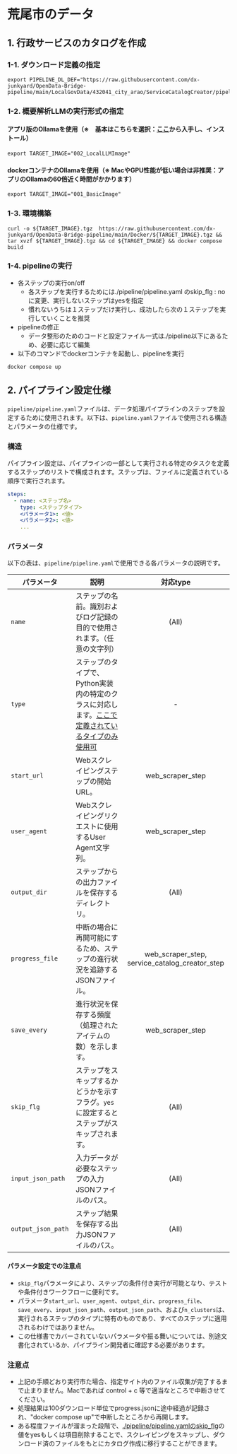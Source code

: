 # 荒尾市のデータ

## 1. 行政サービスのカタログを作成
### 1-1. ダウンロード定義の指定
```
export PIPELINE_DL_DEF="https://raw.githubusercontent.com/dx-junkyard/OpenData-Bridge-pipeline/main/LocalGovData/432041_city_arao/ServiceCatalogCreator/pipeline_download.json"
```

### 1-2. 概要解析LLMの実行形式の指定
#### アプリ版のOllamaを使用（※　基本はこちらを選択：[ここ](https://ollama.com/)から入手し、インストール）
```
export TARGET_IMAGE="002_LocalLLMImage"
```
#### dockerコンテナのOllamaを使用（※ MacやGPU性能が低い場合は非推奨：アプリのOllamaの60倍近く時間がかかります）
```
export TARGET_IMAGE="001_BasicImage"
```

### 1-3. 環境構築
```
curl -o ${TARGET_IMAGE}.tgz  https://raw.githubusercontent.com/dx-junkyard/OpenData-Bridge-pipeline/main/Docker/${TARGET_IMAGE}.tgz && tar xvzf ${TARGET_IMAGE}.tgz && cd ${TARGET_IMAGE} && docker compose build
```

### 1-4. pipelineの実行
- 各ステップの実行on/off
  - 各ステップを実行するためには./pipeline/pipeline.yaml のskip_flg : no に変更、実行しないステップはyesを指定
  - 慣れないうちは１ステップだけ実行し、成功したら次の１ステップを実行していくことを推奨
- pipelineの修正
  - データ整形のためのコードと設定ファイル一式は./pipeline以下にあるため、必要に応じて編集
- 以下のコマンドでdockerコンテナを起動し、pipelineを実行
```
docker compose up
```

## 2. パイプライン設定仕様

`pipeline/pipeline.yaml`ファイルは、データ処理パイプラインのステップを設定するために使用されます。以下は、`pipeline.yaml`ファイルで使用される構造とパラメータの仕様です。

### 構造

パイプライン設定は、パイプラインの一部として実行される特定のタスクを定義するステップのリストで構成されます。ステップは、ファイルに定義されている順序で実行されます。

```yaml
steps:
  - name: <ステップ名>
    type: <ステップタイプ>
    <パラメータ1>: <値>
    <パラメータ2>: <値>
    ...
```

### パラメータ

以下の表は、`pipeline/pipeline.yaml`で使用できる各パラメータの説明です。

| パラメータ           | 説明                                                                                        | 対応type  |
|-------------------|-------------------------------------------------------------------------------------------|:----:|
| `name`            | ステップの名前。識別およびログ記録の目的で使用されます。（任意の文字列）                          | (All)  |
| `type`            | ステップのタイプで、Python実装内の特定のクラスに対応します。[ここで定義されているタイプのみ使用可](https://github.com/dx-junkyard/OpenData-Bridge-pipeline/blob/main/app/pipeline/pipeline_framework.py#L16-L24)             | -  |
| `start_url`       | Webスクレイピングステップの開始URL。                                                       | web_scraper_step |
| `user_agent`      | Webスクレイピングリクエストに使用するUser Agent文字列。                                      | web_scraper_step |
| `output_dir`      | ステップからの出力ファイルを保存するディレクトリ。                                            | (All) |
| `progress_file`   | 中断の場合に再開可能にするため、ステップの進行状況を追跡するJSONファイル。                               | web_scraper_step, service_catalog_creator_step |
| `save_every`      | 進行状況を保存する頻度（処理されたアイテムの数）を示します。                                      | web_scraper_step |
| `skip_flg`        | ステップをスキップするかどうかを示すフラグ。`yes`に設定するとステップがスキップされます。              | (All) |
| `input_json_path` | 入力データが必要なステップの入力JSONファイルのパス。                                         | (All) |
| `output_json_path`| ステップ結果を保存する出力JSONファイルのパス。                                               | (All) |


#### パラメータ設定での注意点

- `skip_flg`パラメータにより、ステップの条件付き実行が可能となり、テストや条件付きワークフローに便利です。
- パラメータ`start_url`、`user_agent`、`output_dir`、`progress_file`、`save_every`、`input_json_path`、`output_json_path`、および`n_clusters`は、実行されるステップのタイプに特有のものであり、すべてのステップに適用されるわけではありません。
- この仕様書でカバーされていないパラメータや振る舞いについては、別途文書化されているか、パイプライン開発者に確認する必要があります。



### 注意点
- 上記の手順どおり実行市た場合、指定サイト内のファイル収集が完了するまで止まりません。Macであれば control + c 等で適当なところで中断させてください。
- 処理結果は100ダウンロード単位でprogress.jsonに途中経過が記録され、"docker compose up"で中断したところから再開します。
- ある程度ファイルが溜まった段階で、[./pipeline/pipeline.yamlのskip_flg](https://github.com/dx-junkyard/OpenData-Bridge-pipeline/blob/ura/LocalGovData/432041_city_arao/ServiceCatalogCreator/pipeline/pipeline.yaml#L9)の値をyesもしくは項目削除することで、スクレイピングをスキップし、ダウンロード済のファイルをもとにカタログ作成に移行することができます。

